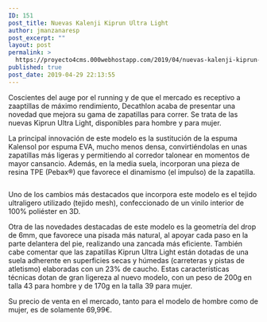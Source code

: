 ```yaml
---
ID: 151
post_title: Nuevas Kalenji Kiprun Ultra Light
author: jmanzanaresp
post_excerpt: ""
layout: post
permalink: >
  https://proyecto4cms.000webhostapp.com/2019/04/nuevas-kalenji-kiprun-ultra-light
published: true
post_date: 2019-04-29 22:13:55
---
```

<!-- wp:paragraph -->
<p>Coscientes del auge por el running y de que el mercado es receptivo a
 zaaptillas de máximo rendimiento, Decathlon acaba de presentar una 
novedad que mejora su gama de zapatillas para correr. Se trata de las 
nuevas Kiprun Ultra Light, disponibles para hombre y para mujer.</p>
<!-- /wp:paragraph -->

<!-- wp:paragraph -->
<p>La principal innovación de este modelo es la sustitución de la espuma
 Kalensol por espuma EVA, mucho menos densa, convirtiéndolas en unas 
zapatillas más ligeras y permitiendo al corredor talonear en momentos de
 mayor cansancio. Además, en la media suela, incorporan una pieza de 
resina TPE (Pebax®) que favorece el dinamismo (el impulso) de la 
zapatilla.</p>
<!-- /wp:paragraph -->

<!-- wp:image -->
<figure class="wp-block-image"><img src="https://running.es/sites/default/files/styles/super-big/public/fotografia_ambiente_2_0.jpg?itok=ESUheZ7c" alt=""/></figure>
<!-- /wp:image -->

<!-- wp:paragraph -->
<p>Uno de los cambios más destacados que incorpora este modelo es el 
tejido ultraligero utilizado (tejido mesh), confeccionado de un vinilo 
interior de 100% poliéster en 3D.</p>
<!-- /wp:paragraph -->

<!-- wp:paragraph -->
<p>Otra de las novedades destacadas de este modelo es la geometría del 
drop de 6mm, que favorece una pisada más natural, al apoyar cada paso en
 la parte delantera del pie, realizando una zancada más eficiente. 
También cabe comentar que las zapatillas Kiprun Ultra Light están 
dotadas de una suela adherente en superficies secas y húmedas 
(carreteras y pistas de atletismo) elaboradas con un 23% de caucho. 
Estas características técnicas dotan de gran ligereza al nuevo modelo, 
con un peso de 200g en talla 43 para hombre y de 170g en la talla 39 
para mujer.</p>
<!-- /wp:paragraph -->

<!-- wp:paragraph -->
<p>Su precio de venta en el mercado, tanto para el modelo de hombre como de mujer, es de solamente 69,99€.</p>
<!-- /wp:paragraph -->